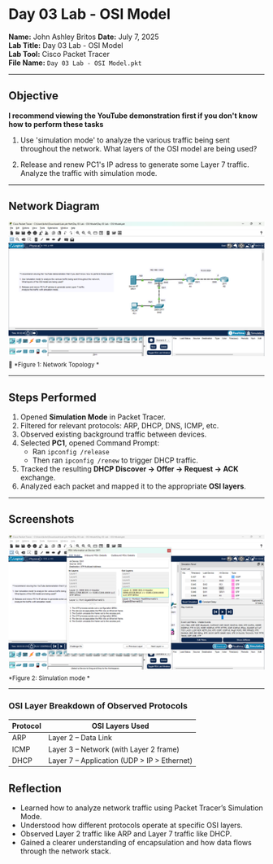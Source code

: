 # Day 03 Lab - OSI Model

**Name:** John Ashley Britos
**Date:** July 7, 2025  
**Lab Title:** Day 03 Lab - OSI Model  
**Lab Tool:** Cisco Packet Tracer  
**File Name:** `Day 03 Lab - OSI Model.pkt`

---

## Objective

**I recommend viewing the YouTube demonstration first if you don't know how to perform these tasks**
1. Use 'simulation mode' to analyze the various traffic being sent throughout the network.
    What layers of the OSI model are being used?

2. Release and renew PC1's IP adress to generate some Layer 7 traffic.
    Analyze the traffic with simulation mode.
---


## Network Diagram 

![Day 03 Topology](./assets/day3_before1.png)  
<sub>📎 *Figure 1: Network Topology *</sub>

---

## Steps Performed

1. Opened **Simulation Mode** in Packet Tracer.
2. Filtered for relevant protocols: ARP, DHCP, DNS, ICMP, etc.
3. Observed existing background traffic between devices.
4. Selected **PC1**, opened Command Prompt:
    - Ran `ipconfig /release`
    - Then ran `ipconfig /renew` to trigger DHCP traffic.
5. Tracked the resulting **DHCP Discover → Offer → Request → ACK** exchange.
6. Analyzed each packet and mapped it to the appropriate **OSI layers**.
---

## Screenshots

![Day 03 Topology](./assets/day3_after.png)  
<sub>*Figure 2: Simulation mode *</sub>


---

### OSI Layer Breakdown of Observed Protocols

| Protocol | OSI Layers Used                             |
|----------|---------------------------------------------|
| ARP      | Layer 2 – Data Link                         |
| ICMP     | Layer 3 – Network (with Layer 2 frame)      |
| DHCP     | Layer 7 – Application (UDP > IP > Ethernet) |

## Reflection

- Learned how to analyze network traffic using Packet Tracer’s Simulation Mode.  
- Understood how different protocols operate at specific OSI layers.  
- Observed Layer 2 traffic like ARP and Layer 7 traffic like DHCP.  
- Gained a clearer understanding of encapsulation and how data flows through the network stack.  
